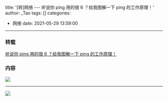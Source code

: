 title: '[转]网络 --- 听说你 ping 用的很 6 ？给我图解一下 ping 的工作原理！'
author: _Tao
tags: []
categories:
  - 网络
date: 2021-05-29 13:59:00
---

### 转载
[听说你 ping 用的很 6 ？给我图解一下 ping 的工作原理！](https://mp.weixin.qq.com/s?__biz=MzUxODAzNDg4NQ==&mid=2247483999&idx=1&sn=63825d7e7a94c0e03f8f250bbae3e88e&scene=21#wechat_redirect)

### 内容
![](https://qxinhai.oss-cn-shenzhen.aliyuncs.com/hexo/20210529131237.png)


<hr/>

![](https://qxinhai.oss-cn-shenzhen.aliyuncs.com/hexo/20210529131339.png)

